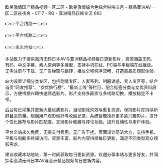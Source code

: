 欧美激情国产精品视频一区二区 - 欧美激情综合色综合啪啪五月 - 精品亚洲AV一区二区夜夜爽 - 0717 - RQ - 亚洲精品日韩专区 683

👉👉平台线路一👈👈

👉👉平台线路二👈👈

👉👉永久地址👈👈

本站致力于提供高清无码日本AV与亚洲精品视频每日更新影片，资源涵盖无码、有码、中文字幕、素人原创等多类型，支持手机在线、PC端与平板端在线播放。无需注册与下载，无广告弹窗与跳转，播放全程纯净流畅，打造高品质观影体验。

站内设置详细分类专区，包括剧情专区、人妻系列、制服诱惑、素人专区等，结合首页“网友推荐”、“女优排行榜”、“最新上线”等栏目，配合标签分类与女优资料展示，方便根据兴趣快速筛选影片。影片支持多画质与多线路切换，播放稳定不卡顿。

后台每日采集并更新大量优质影片，自动剔除失效与重复资源，保持影片库持续新鲜且高质量。根据用户观影偏好与收藏记录，系统智能推荐更多感兴趣影片，提升个性化推荐与影片匹配度。支持影片收藏与评论功能，提升互动性与用户体验。

平台全站永久免费，无需支付费用，无广告干扰。页面设计简洁大方，支持手机、平板与电脑多终端访问。资源丰富，影片内容持续每日更新，满足不同类型观众观影需求。

建议收藏本站地址，第一时间获取每日更新资源。欢迎分享本站与更多好友，共同探索高清无码日本AV与亚洲精品视频每日更新内容。
